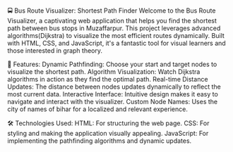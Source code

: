🚍 Bus Route Visualizer: Shortest Path Finder
Welcome to the Bus Route Visualizer, a captivating web application that helps you find the shortest path between bus stops in Muzaffarpur. This project leverages advanced algorithms(Dijkstra) to visualize the most efficient routes dynamically. Built with HTML, CSS, and JavaScript, it's a fantastic tool for visual learners and those interested in graph theory.

🌟 Features:
Dynamic Pathfinding: Choose your start and target nodes to visualize the shortest path.
Algorithm Visualization: Watch Dijkstra algorithms in action as they find the optimal path.
Real-time Distance Updates: The distance between nodes updates dynamically to reflect the most current data.
Interactive Interface: Intuitive design makes it easy to navigate and interact with the visualizer.
Custom Node Names: Uses the city of names of bihar for a localized and relevant experience.

🛠️ Technologies Used:
HTML: For structuring the web page.
CSS: For styling and making the application visually appealing.
JavaScript: For implementing the pathfinding algorithms and dynamic updates.
